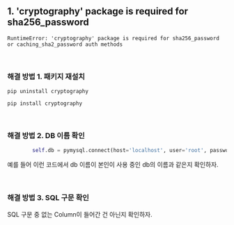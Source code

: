 ## 1. 'cryptography' package is required for sha256_password

```
RuntimeError: 'cryptography' package is required for sha256_password or caching_sha2_password auth methods
```

<br />

### 해결 방법 1. 패키지 재설치

```
pip uninstall cryptography
```

```
pip install cryptography
```

<br />

### 해결 방법 2. DB 이름 확인
```python
        self.db = pymysql.connect(host='localhost', user='root', password='0000', db='weeklytask')
```
예를 들어 이런 코드에서 db 이름이 본인이 사용 중인 db의 이름과 같은지 확인하자.

<br />

### 해결 방법 3. SQL 구문 확인
SQL 구문 중 없는 Column이 들어간 건 아닌지 확인하자.

<br />